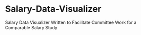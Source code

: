 # Salary-Data-Visualizer
Salary Data Visualizer Written to Facilitate Committee Work for a Comparable Salary Study
